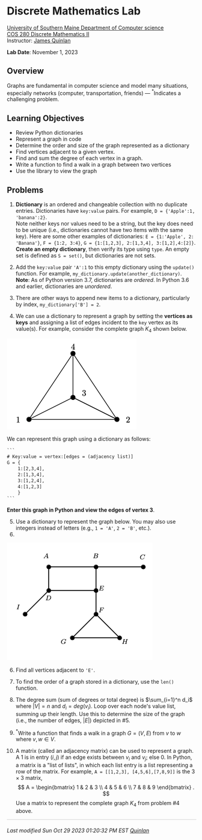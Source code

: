# Discrete Mathematics Lab

[University of Southern Maine Department of Computer science](https://cs.usm.maine.edu)<br>
[COS 280 Discrete Mathematics II](https://cs.usm.maine.edu/~james.quinlan/cos280/)<br>
Instructor: [James Quinlan](https://cs.usm.maine.edu/~james.quinlan) <br>

**Lab Date**: November 1, 2023<br>


## Overview

Graphs are fundamental in computer science and model many situations, especially networks (computer, transportation, friends) — $^*$Indicates a challenging problem.



## Learning Objectives
* Review Python dictionaries
* Represent a graph in code
* Determine the order and size of the graph represented as a dictionary
* Find vertices adjacent to a given vertex.
* Find and sum the degree of each vertex in a graph.
* Write a function to find a walk in a graph between two vertices
* Use the library to view the graph



## Problems

1.  **Dictionary** is an ordered and changeable collection with no duplicate entries.  Dictionaries have `key:value` pairs.  For example, `D = {'Apple':1, 'banana':2}`.  
Note neither keys nor values need to be a string, but the key does need to be unique (i.e., dictionaries cannot have two items with the same key).  Here are some other examples of dictionaries: `E = {1:'Apple', 2: 'Banana'}`, `F = {1:2, 3:4}`, `G = {1:[1,2,3], 2:[1,3,4], 3:[1,2],4:[2]}`. **Create an empty dictionary**, then verify its type using `type`. An empty set is defined as `S = set()`, but dictionaries are not sets.  


2. Add the `key:value` pair `'A':1` to this empty dictionary using the `update()` function.  For example,  `my_dictionary.update(another_dictionary)`. **Note**: As of Python version 3.7, dictionaries are *ordered*. In Python 3.6 and earlier, dictionaries are *unordered*.  

3. There are other ways to append new items to a dictionary, particularly by index, `my_dictionary['B'] = 2`.  

4. We can use a dictionary to represent a graph by setting the **vertices as keys** and assigning a list of edges incident to the `key` vertex as its value(s).  For example, consider the complete graph $K_4$ shown below.  

![K4](k4.png#center)

We can represent this graph using a dictionary as follows:
<!-- indent code block so enumeration continues -->

	```
	# Key:value = vertex:[edges = (adjacency list)]
	G = {
		1:[2,3,4], 
		2:[1,3,4],
		3:[1,2,4],
		4:[1,2,3]
		}
	```
**Enter this graph in Python and view the edges of vertex 3**.

5. Use a dictionary to represent the graph below.  You may also use integers instead of letters (e.g., `1 = 'A'`, `2 = 'B'`, etc.).  
6. 
![g24](g24.png#center)	

6. Find all vertices adjacent to `'E'`.

7. To find the order of a graph stored in a dictionary, use the `len()` function.

8. The degree sum (sum of degrees or total degree) is $\sum_{i=1}^n d_i$ where $|V| = n$ and $d_i = deg(v_i)$.  Loop over each node's value list, summing up their length.  Use this to determine the size of the graph (i.e., the number of edges, $|E|$) depicted in #5.  


7. $^*$Write a function that finds a walk in a graph $G = (V,E)$ from $v$ to $w$ where $v,w \in V$.  

10. A matrix (called an adjacency matrix) can be used to represent a graph. A $1$ is in entry $(i,j)$ if an edge exists between $v_i$ and $v_j$; else $0$.  In Python, a matrix is a "list of lists", in which each list entry is a list representing a row of the matrix.  For example, `A = [[1,2,3], [4,5,6],[7,8,9]]` is the $3 \times 3$ matrix, 
$$
A = \begin{bmatrix} 1 & 2 & 3 \\ 4 & 5 & 6 \\ 7 & 8 & 9 \end{bmatrix} .
$$
Use a matrix to represent the complete graph $K_4$ from problem #4 above.  




<!-- 
+++++++++++++++++++++++++++++++++++++++++++++++++++++++++++++++++++++++++ 
 FOOTER 
+++++++++++++++++++++++++++++++++++++++++++++++++++++++++++++++++++++++++
-->
<div style="border-top: 1px solid #ccc;padding:0px 0px 20px 0px;"></div>
<i style="padding-left:0px;">
Last modified  Sun Oct 29 2023 01:20:32 PM EST
<a href="https://cs.usm.maine.edu/~james.quinlan/">Quinlan</a>
</i>  
